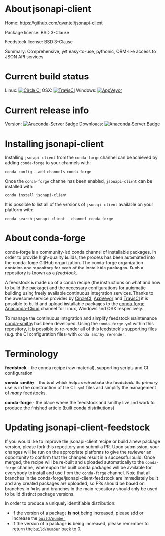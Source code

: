 About jsonapi-client
====================

Home: https://github.com/qvantel/jsonapi-client

Package license: BSD 3-Clause

Feedstock license: BSD 3-Clause

Summary: Comprehensive, yet easy-to-use, pythonic, ORM-like access to JSON API services



Current build status
====================

Linux: [![Circle CI](https://circleci.com/gh/conda-forge/jsonapi-client-feedstock.svg?style=shield)](https://circleci.com/gh/conda-forge/jsonapi-client-feedstock)
OSX: [![TravisCI](https://travis-ci.org/conda-forge/jsonapi-client-feedstock.svg?branch=master)](https://travis-ci.org/conda-forge/jsonapi-client-feedstock)
Windows: [![AppVeyor](https://ci.appveyor.com/api/projects/status/github/conda-forge/jsonapi-client-feedstock?svg=True)](https://ci.appveyor.com/project/conda-forge/jsonapi-client-feedstock/branch/master)

Current release info
====================
Version: [![Anaconda-Server Badge](https://anaconda.org/conda-forge/jsonapi-client/badges/version.svg)](https://anaconda.org/conda-forge/jsonapi-client)
Downloads: [![Anaconda-Server Badge](https://anaconda.org/conda-forge/jsonapi-client/badges/downloads.svg)](https://anaconda.org/conda-forge/jsonapi-client)

Installing jsonapi-client
=========================

Installing `jsonapi-client` from the `conda-forge` channel can be achieved by adding `conda-forge` to your channels with:

```
conda config --add channels conda-forge
```

Once the `conda-forge` channel has been enabled, `jsonapi-client` can be installed with:

```
conda install jsonapi-client
```

It is possible to list all of the versions of `jsonapi-client` available on your platform with:

```
conda search jsonapi-client --channel conda-forge
```


About conda-forge
=================

conda-forge is a community-led conda channel of installable packages.
In order to provide high-quality builds, the process has been automated into the
conda-forge GitHub organization. The conda-forge organization contains one repository
for each of the installable packages. Such a repository is known as a *feedstock*.

A feedstock is made up of a conda recipe (the instructions on what and how to build
the package) and the necessary configurations for automatic building using freely
available continuous integration services. Thanks to the awesome service provided by
[CircleCI](https://circleci.com/), [AppVeyor](http://www.appveyor.com/)
and [TravisCI](https://travis-ci.org/) it is possible to build and upload installable
packages to the [conda-forge](https://anaconda.org/conda-forge)
[Anaconda-Cloud](http://docs.anaconda.org/) channel for Linux, Windows and OSX respectively.

To manage the continuous integration and simplify feedstock maintenance
[conda-smithy](http://github.com/conda-forge/conda-smithy) has been developed.
Using the ``conda-forge.yml`` within this repository, it is possible to re-render all of
this feedstock's supporting files (e.g. the CI configuration files) with ``conda smithy rerender``.


Terminology
===========

**feedstock** - the conda recipe (raw material), supporting scripts and CI configuration.

**conda-smithy** - the tool which helps orchestrate the feedstock.
                   Its primary use is in the construction of the CI ``.yml`` files
                   and simplify the management of *many* feedstocks.

**conda-forge** - the place where the feedstock and smithy live and work to
                  produce the finished article (built conda distributions)


Updating jsonapi-client-feedstock
=================================

If you would like to improve the jsonapi-client recipe or build a new
package version, please fork this repository and submit a PR. Upon submission,
your changes will be run on the appropriate platforms to give the reviewer an
opportunity to confirm that the changes result in a successful build. Once
merged, the recipe will be re-built and uploaded automatically to the
`conda-forge` channel, whereupon the built conda packages will be available for
everybody to install and use from the `conda-forge` channel.
Note that all branches in the conda-forge/jsonapi-client-feedstock are
immediately built and any created packages are uploaded, so PRs should be based
on branches in forks and branches in the main repository should only be used to
build distinct package versions.

In order to produce a uniquely identifiable distribution:
 * If the version of a package **is not** being increased, please add or increase
   the [``build/number``](http://conda.pydata.org/docs/building/meta-yaml.html#build-number-and-string).
 * If the version of a package **is** being increased, please remember to return
   the [``build/number``](http://conda.pydata.org/docs/building/meta-yaml.html#build-number-and-string)
   back to 0.
